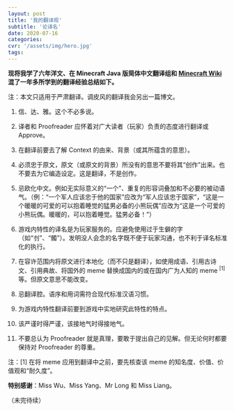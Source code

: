 ```yaml
---
layout: post
title: '我的翻译观'
subtitle: '论译名'
date: 2020-07-16
categories: 
cvr: '/assets/img/hero.jpg'
tags: 
---
```

<b>现将我学了六年洋文、在 Minecraft Java 版简体中文翻译组和 <a href ='https://minecraft-zh.gamepedia.com'>Minecraft Wiki</a> 混了一年多所学到的翻译经验总结如下。</b>

注：本文只适用于严肃翻译。调皮风的翻译我会另出一篇博文。

1. 信、达、雅。这个不必多说。

2. 译者和 Proofreader 应怀着对广大读者（玩家）负责的态度进行翻译或 Approve。

3. 在翻译前要去了解 Context 的由来、背景（或其所蕴含的意思）。

4. 必须忠于原文，原文（或原文的背景）所没有的意思不要将其“创作”出来。也不要去为它编造设定。这是翻译，不是创作。

5. 忌欧化中文。例如无实际意义的“一个”、重复的形容词叠加和不必要的被动语气。（例：“一个军人应该忠于他的国家”应改为“军人应该忠于国家”，“这是一个暖暖的可爱的可以抱着睡觉的猛男必备的小熊玩偶”应改为“这是一个可爱的小熊玩偶。暖暖的，可以抱着睡觉。猛男必备！”）

6. 游戏内特性的译名是为玩家服务的。应避免使用过于生僻的字（如“刌”、“髑”）。发明没人会念的名字既不便于玩家沟通，也不利于译名标准化的执行。

7. 在容许范围内将原文进行本地化（而不只是翻译），如使用成语、引用古诗文、引用典故、将国外的 meme 替换成国内的或在国内广为人知的 meme <sup>[1]</sup> 等。但原文意思不能改变。

8. 忌翻译腔。语序和用词需符合现代标准汉语习惯。

9. 为游戏内特性翻译前要到游戏中实地研究此特性的特点。

10. 该严谨时得严谨，该接地气时得接地气。

11. 不要总认为 Proofreader 就是真理，要敢于提出自己的见解。但无论何时都要保持对 Proofreader 的尊重。

注：[1] 在将 meme 应用到翻译中之前，要先核查该 meme 的知名度、价值、价值观和“耐久度”。

<b>特别感谢</b>：Miss Wu、Miss Yang、Mr Long 和 Miss Liang。

（未完待续）
